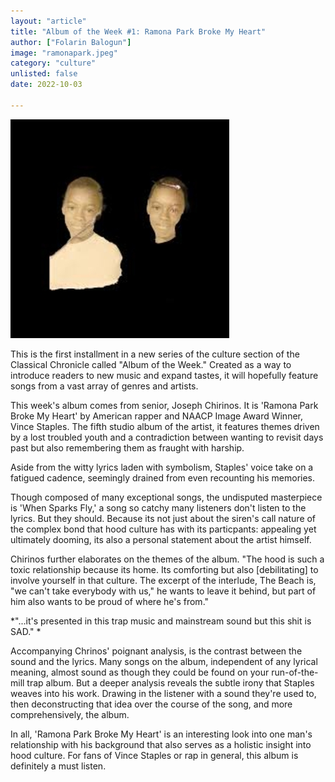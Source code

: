 ```yaml
---
layout: "article"
title: "Album of the Week #1: Ramona Park Broke My Heart"
author: ["Folarin Balogun"]
image: "ramonapark.jpeg"
category: "culture"
unlisted: false
date: 2022-10-03
 
---
```


![Album Image](/assets/images/ramonapark.jpeg)

This is the first installment in a new series of the culture section of the Classical Chronicle called "Album of the Week." Created as a way to introduce readers to new music and expand tastes, it will hopefully feature songs from a vast array of genres and artists. 

This week's album comes from senior, Joseph Chirinos. It is 'Ramona Park Broke My Heart' by American rapper and NAACP Image Award Winner, Vince Staples. The fifth studio album of the artist, it features themes driven by a lost troubled youth and a contradiction between wanting to revisit days past but also remembering them as fraught with harship.

Aside from the witty lyrics laden with symbolism, Staples' voice take on a fatigued cadence, seemingly drained from even recounting his memories. 

Though composed of many exceptional songs, the undisputed masterpiece is 'When Sparks Fly,' a song so catchy many listeners don't listen to the lyrics. But they should. Because its not just about the siren's call nature of the complex bond that hood culture has with its particpants: appealing yet ultimately dooming, its also a personal statement about the artist himself.

Chirinos further elaborates on the themes of the album. "The hood is such a toxic relationship because its home. Its comforting but also \[debilitating] to involve yourself in that culture. The excerpt of the interlude, The Beach is, "we can't take everybody with us," he wants to leave it behind, but part of him also wants to be proud of where he's from."

*"...it's presented in this trap music and mainstream sound but this shit is SAD." *

Accompanying Chrinos' poignant analysis, is the contrast between the sound and the lyrics. Many songs on the album, independent of any lyrical meaning, almost sound as though they could be found on your run-of-the-mill trap album. But a deeper analysis reveals the subtle irony that Staples weaves into his work. Drawing in the listener with a sound they're used to, then deconstructing that idea over the course of the song, and more comprehensively, the album.

In all, 'Ramona Park Broke My Heart' is an interesting look into one man's relationship with his background that also serves as a holistic insight into hood culture. For fans of Vince Staples or rap in general, this album is definitely a must listen.
